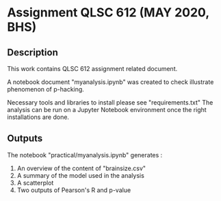 # Assignment QLSC 612 (MAY 2020, BHS)

## Description

This work contains QLSC 612 assignment related document.

A notebook  document "myanalysis.ipynb" was created to check illustrate phenomenon of p-hacking.

Necessary tools and libraries to install please see "requirements.txt"
The analysis can be run on a Jupyter Notebook environment once the right installations are done.

## Outputs

The notebook "practical/myanalysis.ipynb" generates :
1. An overview of the content of "brainsize.csv"
2. A summary of the model used in the analysis
3. A scatterplot
4. Two outputs of Pearson's R and p-value

